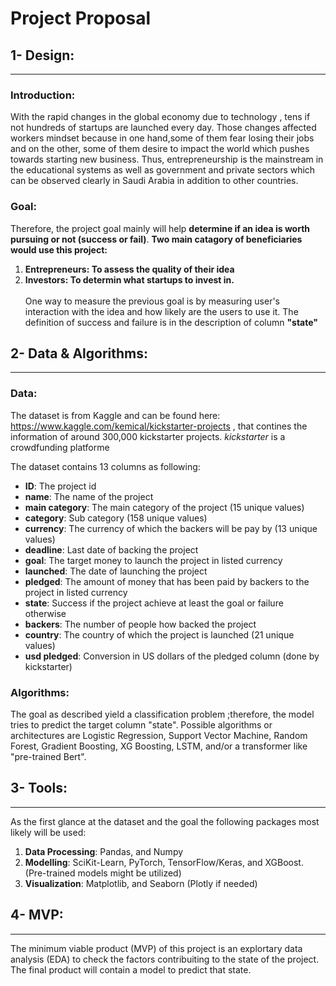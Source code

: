 # Project Proposal 

## 1- Design:
---
### Introduction:
With the rapid changes in the global economy due to technology , tens if not hundreds of startups are launched every day. Those changes affected workers mindset because in one hand,some of them fear losing their jobs and on the other, some of them desire to impact the world which pushes towards starting new business. Thus, entrepreneurship is the mainstream in the educational systems as well as government and private sectors which can be observed clearly in Saudi Arabia in addition to other countries.
### Goal:
Therefore, the project goal mainly will help **determine if an idea is worth pursuing or not (success or fail)**.
**Two main catagory of beneficiaries would use this project:**
1. **Entrepreneurs: To assess the quality of their idea**
2. **Investors: To determin what startups to invest in.**
<br></br>
One way to measure the previous goal is by measuring user's interaction with the idea and how likely are the users to use it. The definition of success and failure is in the description of column **"state"**

## 2- Data & Algorithms:
---
### Data:
The dataset is from Kaggle and can be found here: https://www.kaggle.com/kemical/kickstarter-projects , that contines the information of around 300,000 kickstarter projects.  _kickstarter_ is a crowdfunding platforme

The dataset contains 13 columns as following:
* **ID**: The project id
* **name**: The name of the project
* **main category**: The main category of the project (15 unique values)
* **category**: Sub category (158 unique values)
* **currency**: The currency of which the backers will be pay by (13 unique values)
* **deadline**: Last date of backing the project
* **goal**: The target money to launch the project in listed currency
* **launched**: The date of launching the project
* **pledged**: The amount of money that has been paid by backers to the project in listed currency
* **state**: Success if the project achieve at least the goal or failure otherwise
* **backers**: The number of people how backed the project
* **country**: The country of which the project is launched (21 unique values)
* **usd pledged**: Conversion in US dollars of the pledged column (done by kickstarter)

### Algorithms:
The goal as described yield a classification problem ;therefore, the model tries to predict the target column "state". Possible algorithms or architectures are Logistic Regression, Support Vector Machine, Random Forest, Gradient Boosting, XG Boosting, LSTM, and/or a transformer like "pre-trained Bert".

## 3- Tools:
---
As the first glance at the dataset and the goal the following packages most likely will be used:
1. **Data Processing**: Pandas, and Numpy
2. **Modelling**: SciKit-Learn, PyTorch, TensorFlow/Keras, and XGBoost. (Pre-trained models might be utilized)
3. **Visualization**: Matplotlib, and Seaborn (Plotly if needed)

## 4- MVP:
---
The minimum viable product (MVP) of this project is an explortary data analysis (EDA) to check the factors contribuiting to the state of the project. The final product will contain a model to predict that state.